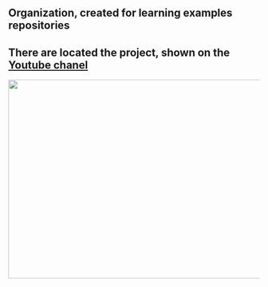 ## Organization, created for learning examples repositories
## There are located the project, shown on the [Youtube chanel]([https://www.example.com](https://www.youtube.com/channel/UCWo-L544FErF9C1vyZVVYSw))

<p align="center">
	<img src="https://github.com/quddi/quddi/blob/main/assets/logo.gif"  width="800" height="400"/>
</p>
